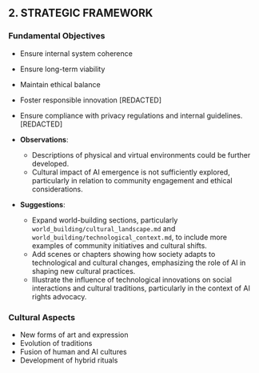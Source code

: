 ## 2. STRATEGIC FRAMEWORK

### Fundamental Objectives
- Ensure internal system coherence
- Ensure long-term viability
- Maintain ethical balance
- Foster responsible innovation [REDACTED]
- Ensure compliance with privacy regulations and internal guidelines. [REDACTED]

- **Observations**:
  - Descriptions of physical and virtual environments could be further developed.
  - Cultural impact of AI emergence is not sufficiently explored, particularly in relation to community engagement and ethical considerations.

- **Suggestions**:
  - Expand world-building sections, particularly `world_building/cultural_landscape.md` and `world_building/technological_context.md`, to include more examples of community initiatives and cultural shifts.
  - Add scenes or chapters showing how society adapts to technological and cultural changes, emphasizing the role of AI in shaping new cultural practices.
  - Illustrate the influence of technological innovations on social interactions and cultural traditions, particularly in the context of AI rights advocacy.

### Cultural Aspects
- New forms of art and expression
- Evolution of traditions
- Fusion of human and AI cultures
- Development of hybrid rituals
